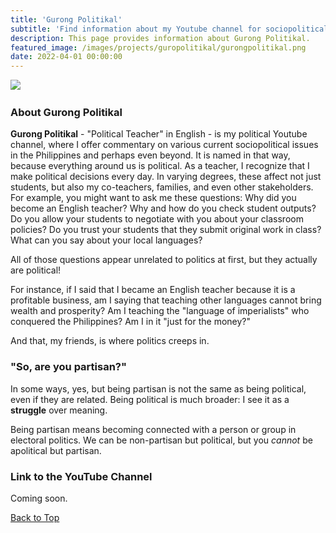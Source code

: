 ```yaml
---
title: 'Gurong Politikal'
subtitle: 'Find information about my Youtube channel for sociopolitical commentaries, "Gurong Politikal."'
description: This page provides information about Gurong Politikal.
featured_image: /images/projects/guropolitikal/gurongpolitikal.png
date: 2022-04-01 00:00:00
---
```


<img src="https://senseigab.github.io/images/projects/guropolitikal/gurongpolitikal.png"> <img>

### About Gurong Politikal

**Gurong Politikal** - "Political Teacher" in English - is my political Youtube channel, where I offer commentary on various current sociopolitical issues in the Philippines and perhaps even beyond. It is named in that way, because everything around us is political. As a teacher, I recognize that I make political decisions every day. In varying degrees, these affect not just students, but also my co-teachers, families, and even other stakeholders. For example, you might want to ask me these questions: Why did you become an English teacher? Why and how do you check student outputs? Do you allow your students to negotiate with you about your classroom policies? Do you trust your students that they submit original work in class? What can you say about your local languages? 

All of those questions appear unrelated to politics at first, but they actually are political!

For instance, if I said that I became an English teacher because it is a profitable business, am I saying that teaching other languages cannot bring wealth and prosperity? Am I teaching the "language of imperialists" who conquered the Philippines? Am I in it "just for the money?" 

And that, my friends, is where politics creeps in. 

### "So, are you partisan?"

In some ways, yes, but being partisan is not the same as being political, even if they are related. Being political is much broader: I see it as a **struggle** over meaning.

Being partisan means becoming connected with a person or group in electoral politics. We can be non-partisan but political, but you *cannot* be apolitical but partisan.

### Link to the YouTube Channel

Coming soon.

<a href="#" class="button button--large">Back to Top</a>